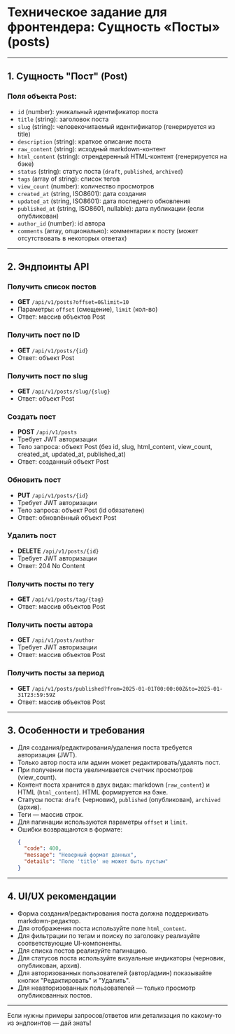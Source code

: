 # Техническое задание для фронтендера: Сущность «Посты» (posts)

---

## 1. Сущность "Пост" (Post)

### Поля объекта Post:

- `id` (number): уникальный идентификатор поста
- `title` (string): заголовок поста
- `slug` (string): человекочитаемый идентификатор (генерируется из title)
- `description` (string): краткое описание поста
- `raw_content` (string): исходный markdown-контент
- `html_content` (string): отрендеренный HTML-контент (генерируется на бэке)
- `status` (string): статус поста (`draft`, `published`, `archived`)
- `tags` (array of string): список тегов
- `view_count` (number): количество просмотров
- `created_at` (string, ISO8601): дата создания
- `updated_at` (string, ISO8601): дата последнего обновления
- `published_at` (string, ISO8601, nullable): дата публикации (если опубликован)
- `author_id` (number): id автора
- `comments` (array, опционально): комментарии к посту (может отсутствовать в некоторых ответах)

---

## 2. Эндпоинты API

### Получить список постов

- **GET** `/api/v1/posts?offset=0&limit=10`
- Параметры: `offset` (смещение), `limit` (кол-во)
- Ответ: массив объектов Post

### Получить пост по ID

- **GET** `/api/v1/posts/{id}`
- Ответ: объект Post

### Получить пост по slug

- **GET** `/api/v1/posts/slug/{slug}`
- Ответ: объект Post

### Создать пост

- **POST** `/api/v1/posts`
- Требует JWT авторизации
- Тело запроса: объект Post (без id, slug, html_content, view_count, created_at, updated_at, published_at)
- Ответ: созданный объект Post

### Обновить пост

- **PUT** `/api/v1/posts/{id}`
- Требует JWT авторизации
- Тело запроса: объект Post (id обязателен)
- Ответ: обновлённый объект Post

### Удалить пост

- **DELETE** `/api/v1/posts/{id}`
- Требует JWT авторизации
- Ответ: 204 No Content

### Получить посты по тегу

- **GET** `/api/v1/posts/tag/{tag}`
- Ответ: массив объектов Post

### Получить посты автора

- **GET** `/api/v1/posts/author`
- Требует JWT авторизации
- Ответ: массив объектов Post

### Получить посты за период

- **GET** `/api/v1/posts/published?from=2025-01-01T00:00:00Z&to=2025-01-31T23:59:59Z`
- Ответ: массив объектов Post

---

## 3. Особенности и требования

- Для создания/редактирования/удаления поста требуется авторизация (JWT).
- Только автор поста или админ может редактировать/удалять пост.
- При получении поста увеличивается счетчик просмотров (view_count).
- Контент поста хранится в двух видах: markdown (`raw_content`) и HTML (`html_content`). HTML формируется на бэке.
- Статусы поста: `draft` (черновик), `published` (опубликован), `archived` (архив).
- Теги — массив строк.
- Для пагинации используются параметры `offset` и `limit`.
- Ошибки возвращаются в формате:
  ```json
  {
    "code": 400,
    "message": "Неверный формат данных",
    "details": "Поле 'title' не может быть пустым"
  }
  ```

---

## 4. UI/UX рекомендации

- Форма создания/редактирования поста должна поддерживать markdown-редактор.
- Для отображения поста используйте поле `html_content`.
- Для фильтрации по тегам и поиску по заголовку реализуйте соответствующие UI-компоненты.
- Для списка постов реализуйте пагинацию.
- Для статусов поста используйте визуальные индикаторы (черновик, опубликован, архив).
- Для авторизованных пользователей (автор/админ) показывайте кнопки "Редактировать" и "Удалить".
- Для неавторизованных пользователей — только просмотр опубликованных постов.

---

Если нужны примеры запросов/ответов или детализация по какому-то из эндпоинтов — дай знать!
